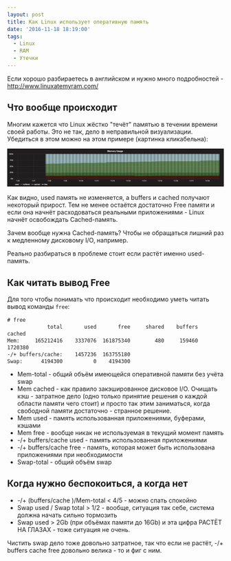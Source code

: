 ```yaml
---
layout: post
title: Как Linux использует оперативную память
date: '2016-11-18 18:19:00'
tags:
  - Linux
  - RAM
  - Утечки
---
```


Если хорошо разбираетесь в английском и нужно много подробностей - <http://www.linuxatemyram.com/>

## Что вообще происходит

Многим кажется что Linux жёстко "течёт" памятью в течении времени своей работы. Это не так, дело в неправильной визуализации. Убедиться в этом можно на этом примере (картинка кликабельна):

[![linux](/images/linux-memory.png)](/images/linux-memory.png)

Как видно, used память не изменяется, а buffers и cached получают некоторый прирост. Тем не менее остаётся достаточно Free памяти и если она начнёт расходоваться реальными приложениями - Linux начнёт освобождать Cached-память.

Зачем вообще нужна Cached-память? Чтобы не обращаться лишний раз к медленному дисковому I/O, например.

Реально разбираться в проблеме стоит если растёт именно used-память.

## Как читать вывод Free

Для того чтобы понимать что происходит необходимо уметь читать вывод команды ```free```:

```
# free
             total       used       free     shared    buffers     cached
Mem:     165212416    3337076  161875340        480     159460    1720380
-/+ buffers/cache:    1457236  163755180
Swap:      4194300          0    4194300
```

- Mem-total - общий объём имеющейся оперативной памяти без учёта swap
- Mem cached - как правило закэшированное дисковое I/O. Очищать кэш - затратное дело (одно только принятие решения о каждой области памяти чего стоит) и просто так этим заниматься, когда свободной памяти достаточно - странное решение.
- Mem used - память использованная приложениями, буферами, кэшами
- Mem free - вообще никак не используемая в текущий момент память
- -/+ buffers/cache used - память использованная приложениями
- -/+ buffers/cache free - память, которая может быть использована приложениями при необходимости
- Swap-total - общий объём swap

## Когда нужно беспокоиться, а когда нет

- -/+ (buffers/cache )/Mem-total < 4/5 - можно спать спокойно
- Swap used / Swap total > 1/2 - вообще, ситуация так себе, система должна начать сильно тормозить
- Swap used > 2Gb (при объёмах памяти до 16Gb) и эта цифра РАСТЁТ НА ГЛАЗАХ - тоже ситуация не очень.

Чистить swap дело тоже довольно затратное, так что если не растёт, -/+ buffers cache free довольно велика - то и фиг с ним.
